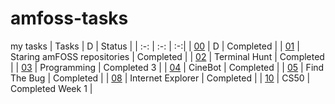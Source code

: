 # amfoss-tasks
my tasks
| Tasks | D | Status |
| :-:   | :-: | :-:|
| [00](https://github.com/Akshatji800/amfoss-tasks-demo/tree/master/task-00) | D | Completed |
| [01](https://github.com/RohanBabbar/amfoss-tasks/tree/main/task-01) | Staring amFOSS repositories | Completed |
| [02](https://github.com/RohanBabbar/amfoss-tasks/tree/main/task-02) | Terminal Hunt | Completed |
| [03](https://github.com/RohanBabbar/amfoss-tasks/tree/main/task-03) | Programming | Completed 3 |
| [04](https://github.com/RohanBabbar/amfoss-tasks/tree/main/task-04) | CineBot | Completed |
| [05](https://github.com/RohanBabbar/amfoss-tasks/tree/main/task-05) | Find The Bug | Completed |
| [08](https://github.com/RohanBabbar/amfoss-tasks/tree/main/task-08) | Internet Explorer | Completed |
| [10](https://github.com/RohanBabbar/amfoss-tasks/tree/main/task-10) | CS50 | Completed Week 1 |
